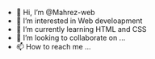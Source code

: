 - 👋 Hi, I’m @Mahrez-web
- 👀 I’m interested in Web develoapment
- 🌱 I’m currently learning HTML and CSS
- 💞️ I’m looking to collaborate on ...
- 📫 How to reach me ...

<!---
Mahrez-web/Mahrez-web is a ✨ special ✨ repository because its `README.md` (this file) appears on your GitHub profile.
You can click the Preview link to take a look at your changes.
--->
